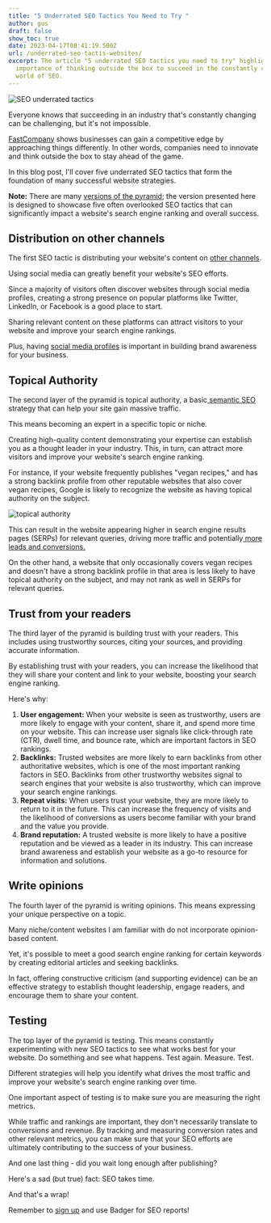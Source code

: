 ```yaml
---
title: "5 Underrated SEO Tactics You Need to Try "
author: gus
draft: false
show_toc: true
date: 2023-04-17T08:41:19.500Z
url: /underrated-seo-tactis-websites/
excerpt: The article "5 underrated SEO tactics you need to try" highlights the
  importance of thinking outside the box to succeed in the constantly changing
  world of SEO.
---
```

![SEO underrated tactics](/img/blog/image-1-.png)

Everyone knows that succeeding in an industry that's constantly changing can be challenging, but it's not impossible.

[FastCompany](https://www.fastcompany.com/1842546/power-being-different) shows businesses can gain a competitive edge by approaching things differently. In other words, companies need to innovate and think outside the box to stay ahead of the game.

In this blog post, I'll cover five underrated SEO tactics that form the foundation of many successful website strategies. 

**Note:** There are many [versions of the pyramid](https://morningscore.io/what-is-the-seo-pyramid-strategy/); the version presented here is designed to showcase five often overlooked SEO tactics that can significantly impact a website's search engine ranking and overall success. 

## **Distribution on other channels**

The first SEO tactic is distributing your website's content on [other channels](https://moz.com/blog/seo-business-synergies). 

Using social media can greatly benefit your website's SEO efforts. 

Since a majority of visitors often discover websites through social media profiles, creating a strong presence on popular platforms like Twitter, LinkedIn, or Facebook is a good place to start. 

Sharing relevant content on these platforms can attract visitors to your website and improve your search engine rankings. 

Plus, having [social media profiles](https://www.linkedin.com/company/81959633/admin/) is important in building brand awareness for your business.

## **Topical Authority**

The second layer of the pyramid is topical authority, a basic[ semantic SEO](https://www.rankranger.com/blog/google-entities) strategy that can help your site gain massive traffic. 

This means becoming an expert in a specific topic or niche. 

Creating high-quality content demonstrating your expertise can establish you as a thought leader in your industry. This, in turn, can attract more visitors and improve your website's search engine ranking.

For instance, if your website frequently publishes "vegan recipes," and has a strong backlink profile from other reputable websites that also cover vegan recipes, Google is likely to recognize the website as having topical authority on the subject. 

![topical authority ](/img/blog/vegan-recipes.png)

This can result in the website appearing higher in search engine results pages (SERPs) for relevant queries, driving more traffic and potentially[ more leads and conversions.](https://getbadger.io/acquiring-organic-leads/)

On the other hand, a website that only occasionally covers vegan recipes and doesn't have a strong backlink profile in that area is less likely to have topical authority on the subject, and may not rank as well in SERPs for relevant queries.

## Trust from your readers

The third layer of the pyramid is building trust with your readers. This includes using trustworthy sources, citing your sources, and providing accurate information. 

By establishing trust with your readers, you can increase the likelihood that they will share your content and link to your website, boosting your search engine ranking.

Here's why:

1. **User engagement:** When your website is seen as trustworthy, users are more likely to engage with your content, share it, and spend more time on your website. This can increase user signals like click-through rate (CTR), dwell time, and bounce rate, which are important factors in SEO rankings.
2. **Backlinks:** Trusted websites are more likely to earn backlinks from other authoritative websites, which is one of the most important ranking factors in SEO. Backlinks from other trustworthy websites signal to search engines that your website is also trustworthy, which can improve your search engine rankings.
3. **Repeat visits:** When users trust your website, they are more likely to return to it in the future. This can increase the frequency of visits and the likelihood of conversions as users become familiar with your brand and the value you provide.
4. **Brand reputation:** A trusted website is more likely to have a positive reputation and be viewed as a leader in its industry. This can increase brand awareness and establish your website as a go-to resource for information and solutions.

## **Write opinions**

The fourth layer of the pyramid is writing opinions. This means expressing your unique perspective on a topic. 

Many niche/content websites I am familiar with do not incorporate opinion-based content.

Yet, it's possible to meet a good search engine ranking for certain keywords by creating editorial articles and seeking backlinks.

In fact, offering constructive criticism (and supporting evidence) can be an effective strategy to establish thought leadership, engage readers, and encourage them to share your content.

## Testing

The top layer of the pyramid is testing. This means constantly experimenting with new SEO tactics to see what works best for your website. Do something and see what happens. Test again. Measure. Test.

Different strategies will help you identify what drives the most traffic and improve your website's search engine ranking over time.

One important aspect of testing is to make sure you are measuring the right metrics. 

While traffic and rankings are important, they don't necessarily translate to conversions and revenue. By tracking and measuring conversion rates and other relevant metrics, you can make sure that your SEO efforts are ultimately contributing to the success of your business.

And one last thing - did you wait long enough after publishing?

Here's a sad (but true) fact: SEO takes time.

And that's a wrap!

Remember to [sign up](https://login.getbadger.io/u/login?state=hKFo2SBWbFpNbkNpU05hTGFGM1NhUGVYbHJKYTJKelRIaENkVaFur3VuaXZlcnNhbC1sb2dpbqN0aWTZIGFwYTBRakoxQ25IdkE0bk9WeUY4TGdBczU3Z0VyTFNmo2NpZNkgMTJtMUJLTHp6dDJQRWZ6RmFVRnhWM0NHSUM3c1FnTDU) and use Badger for SEO reports!